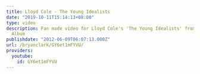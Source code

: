 ```yaml
---
title: Lloyd Cole - The Young Idealists
date: "2019-10-11T15:14:13+08:00"
type: video
description: Fan made video for Lloyd Cole's 'The Young Idealists' from Occupy this
  Album
publishdate: "2012-06-09T06:07:13.000Z"
url: /bryanclark/GY6et1mFYVU/
providers:
  youtube:
    id: GY6et1mFYVU
---
```

